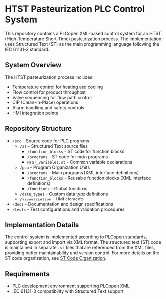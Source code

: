 # HTST Pasteurization PLC Control System

This repository contains a PLCopen XML-based control system for an HTST (High-Temperature Short-Time) pasteurization process. The implementation uses Structured Text (ST) as the main programming language following the IEC 61131-3 standard.

## System Overview

The HTST pasteurization process includes:
- Temperature control for heating and cooling
- Flow control for product throughput
- Valve sequencing for flow path control
- CIP (Clean-In-Place) operations
- Alarm handling and safety controls
- HMI integration points

## Repository Structure

- `/src` - Source code for PLC programs
  - `/st` - Structured Text source files 
    - `/function_blocks` - ST code for function blocks
    - `/programs` - ST code for main programs
    - `HTST_Variables.st` - Common variable declarations
  - `/pou` - Program Organization Units
    - `/programs` - Main programs (XML interface definitions)
    - `/function_blocks` - Reusable function blocks (XML interface definitions)
    - `/functions` - Global functions
  - `/data_types` - Custom data type definitions
  - `/visualization` - HMI elements
- `/docs` - Documentation and design specifications
- `/tests` - Test configurations and validation procedures

## Implementation Details

The control system is implemented according to PLCopen standards, supporting export and import via XML format. The structured text (ST) code is maintained in separate `.st` files that are referenced from the XML files, providing better maintainability and version control. For more details on the ST code organization, see [ST Code Organization](docs/ST_Code_Organization.md).

## Requirements

- PLC development environment supporting PLCopen XML
- IEC 61131-3 compatibility with Structured Text support